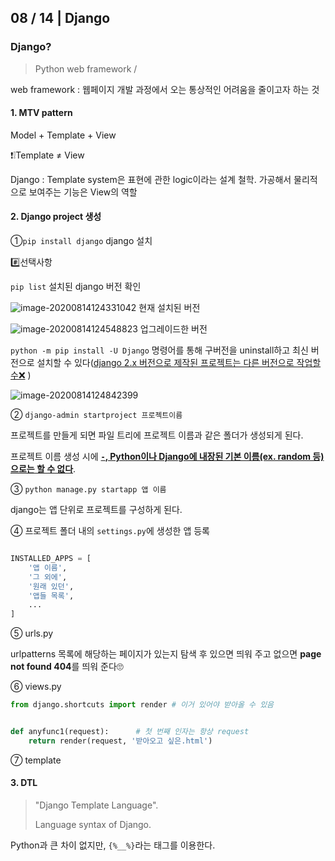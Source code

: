 ## 08 / 14 | Django

### Django?

>Python web framework / 

web framework : 웹페이지 개발 과정에서 오는 통상적인 어려움을 줄이고자 하는 것

#### 1. MTV pattern

Model + Template + View

❗❕Template ≠ View

Django : Template system은 표현에 관한 logic이라는 설계 철학. 가공해서 물리적으로 보여주는 기능은 View의 역할

#### 2. Django project 생성

①`pip install django` 	django 설치

#️⃣선택사항

`pip list`						 		 	설치된 django 버전 확인

![image-20200814124331042](0814_TIL.assets/image-20200814124331042.png) 		현재 설치된 버전

![image-20200814124548823](0814_TIL.assets/image-20200814124548823.png)			업그레이드한 버전

`python -m pip install -U Django` 명령어를 통해 구버전을 uninstall하고 최신 버전으로 설치할 수 있다(<u>django 2.x 버전으로 제작된 프로젝트는 다른 버전으로 작업할 수❌</u>  )

![image-20200814124842399](0814_TIL.assets/image-20200814124842399.png)

② `django-admin startproject 프로젝트이름`

프로젝트를 만들게 되면 파일 트리에 프로젝트 이름과 같은 폴더가 생성되게 된다.

프로젝트 이름 생성 시에 **<u>`-`,  Python이나 Django에 내장된 기본 이름(ex. random 등)으로는 할 수 없다</u>**.

③ `python manage.py startapp 앱 이름`

django는 앱 단위로 프로젝트를 구성하게 된다.

④ 프로젝트 폴더 내의 `settings.py`에 생성한 앱 등록

```python

INSTALLED_APPS = [
    '앱 이름',
    '그 외에',
    '원래 있던',
    '앱들 목록',
    ...
]
```

⑤ urls.py

urlpatterns 목록에 해당하는 페이지가 있는지 탐색 후 있으면 띄워 주고 없으면 **page not found 404**를 띄워 준다🙄

⑥ views.py

```python
from django.shortcuts import render # 이거 있어야 받아올 수 있음


def anyfunc1(request):		# 첫 번째 인자는 항상 request
    return render(request, '받아오고 싶은.html')
```



⑦ template



#### 3. DTL

> "Django Template Language".
>
> Language syntax of Django.

Python과 큰 차이 없지만, `{%__%}`라는 태그를 이용한다.





